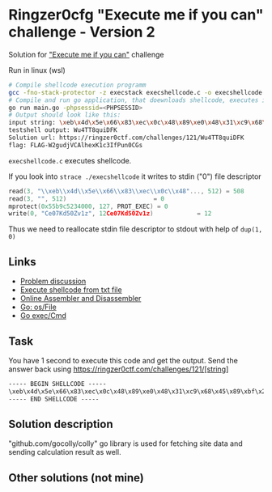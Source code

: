 # Ringzer0cfg "Execute me if you can" challenge - Version 2

Solution for ["Execute me if you can"](https://ringzer0ctf.com/challenges/121) challenge

Run in linux (wsl)

```sh
# Compile shellcode execution programm
gcc -fno-stack-protector -z execstack execshellcode.c -o execshellcode
# Compile and run go application, that doewnloads shellcode, executes it, sends output and parse flag from response
go run main.go -phpsessid=<PHPSESSID>
# Output should look like this:
input string: \xeb\x4d\x5e\x66\x83\xec\x0c\x48\x89\xe0\x48\x31\xc9\x68\xe6\x78\x94\x4a\x48\x89\xcf\x80\xc1\x0c\x40\x8a\x3e\x40\xf6\xd7\x40\x88\x38\x48\xff\xc6\x68\x4c\x05\x0b\xaa\x48\xff\xc0\xe2\xea\x2c\x0c\x48\x89\xc6\x68\xe2\x65\x32\x78\x48\x31\xc0\x48\x89\xc7\x04\x01\x48\x89\xc2\x80\xc2\x0b\x0f\x05\x48\x31\xc0\x04\x3c\x0f\x05\xe8\xae\xff\xff\xff\xa8\x8a\xcb\xab\xab\xc7\x8e\x8a\x96\xbb\xb9\xb4\xd7\xf7\x2b\xc5\x6d\xef\x68\x37\x33\x9a\x2f\x5b\x52\x41\x4e\x44\x53\x54\x52\x32\x5d
testshell output: Wu4TT8quiDFK
Solution url: https://ringzer0ctf.com/challenges/121/Wu4TT8quiDFK
flag: FLAG-W2gudjVCAlhexK1c3IfPun0CGs
```

`execshellcode.c` executes shellcode.

If you look into `strace ./execshellcode` it writes to stdin ("0") file descriptor

```c
read(3, "\\xeb\\x4d\\x5e\\x66\\x83\\xec\\x0c\\x48"..., 512) = 508
read(3, "", 512)                        = 0
mprotect(0x55b9c5234000, 127, PROT_EXEC) = 0
write(0, "Ce07Kd50Zv1z", 12Ce07Kd50Zv1z)            = 12
```

Thus we need to reallocate stdin file descriptor to stdout with help of `dup(1, 0)`

## Links

* [Problem discussion](https://stackoverflow.com/questions/29593556/directing-shellcode-output-to-a-file-c)
* [Execute shellcode from txt file](https://stackoverflow.com/questions/17842499/read-and-execute-shellcode-from-a-txt-file)
* [Online Assembler and Disassembler](http://shell-storm.org/online/Online-Assembler-and-Disassembler/)
* [Go: os/File](https://pkg.go.dev/os#File.Write)
* [Go exec/Cmd](https://pkg.go.dev/os/exec#example-Cmd.Output)

## Task

You have 1 second to execute this code and get the output.
Send the answer back using https://ringzer0ctf.com/challenges/121/[string]

```txt
----- BEGIN SHELLCODE -----
\xeb\x4d\x5e\x66\x83\xec\x0c\x48\x89\xe0\x48\x31\xc9\x68\x45\x89\xbf\x2d\x48\x89\xcf\x80\xc1\x0c\x40\x8a\x3e\x40\xf6\xd7\x40\x88\x38\x48\xff\xc6\x68\xcf\xf0\xb4\x4d\x48\xff\xc0\xe2\xea\x2c\x0c\x48\x89\xc6\x68\xaa\xb6\xe4\x7f\x48\x31\xc0\x48\x89\xc7\x04\x01\x48\x89\xc2\x80\xc2\x0b\x0f\x05\x48\x31\xc0\x04\x3c\x0f\x05\xe8\xae\xff\xff\xff\xcb\xa7\xb2\x88\xbb\xb2\x8c\xa6\x87\xb1\xb1\xbd\x55\x43\x71\xe3\x32\x4f\x68\xda\xe4\x8c\xcc\x5b\x52\x41\x4e\x44\x53\x54\x52\x32\x5d
----- END SHELLCODE -----
```

## Solution description

"github.com/gocolly/colly" go library is used for fetching site data and sending calculation result as well.

## Other solutions (not mine)
